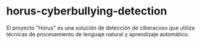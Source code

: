 # horus-cyberbullying-detection
El proyecto "Horus" es una solución de detección de ciberacoso que utiliza técnicas de procesamiento de lenguaje natural y aprendizaje automático.
